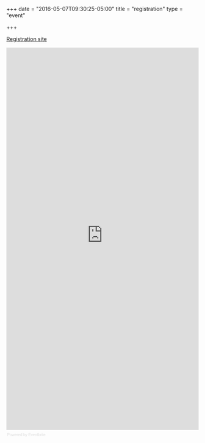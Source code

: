 +++
date = "2016-05-07T09:30:25-05:00"
title = "registration"
type = "event"


+++

<div style="width:100%; text-align:left;">

<a href="http://devopsdayskc2017.eventbrite.com/?aff=website"> Registration site </a>

<div style="width:100%; text-align:left;" ><iframe  src="https://devopsdayskc2017.eventbrite.com/?aff=website" frameborder="0" height="1000" width="100%" vspace="0" hspace="0" marginheight="5" marginwidth="5" scrolling="auto" allowtransparency="true"></iframe><div style="font-family:Helvetica, Arial; font-size:10px; padding:5px 0 5px; margin:2px; width:100%; text-align:left;" ><a class="powered-by-eb" style="color: #dddddd; text-decoration: none;" target="_blank" href="https://devopsdayskc2017.eventbrite.com/?aff=website">Powered by Eventbrite</a></div></div>

</div></div>
</div>
